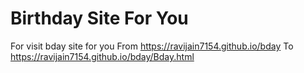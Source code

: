 # Birthday Site For You
 For visit bday site for you 
From 
https://ravijain7154.github.io/bday 
 To 
https://ravijain7154.github.io/bday/Bday.html
